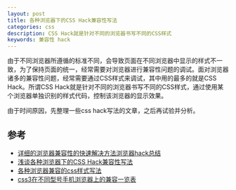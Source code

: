 ```yaml
---
layout: post
title: 各种浏览器下的CSS Hack兼容性写法
categories: css
description: CSS Hack就是针对不同的浏览器书写不同的CSS样式
keywords: 兼容性 hack
---
```



由于不同浏览器所遵循的标准不同，会导致页面在不同浏览器中显示的样式不一致，为了保持页面的统一，经常需要对浏览器进行兼容性问题的调试。面对浏览器诸多的兼容性问题，经常需要通过CSS样式来调试，其中用的最多的就是CSS Hack。所谓CSS Hack就是针对不同的浏览器书写不同的CSS样式，通过使用某个浏览器单独识别的样式代码，控制该浏览器的显示效果。


由于时间原因，先整理一些css hack写法的文章，之后再试验并分析。

   

## 参考

* [详细的浏览器兼容性的快速解决方法浏览器hack总结](http://www.jb51.net/css/469020.html)
* [浅谈各种浏览器下的CSS Hack兼容性写法](http://www.jb51.net/do/plus/view.php?aid=439843/)
* [各种浏览器兼容的css样式写法](http://3y.uu456.com/bp_96ugl0lqhi2cg5h8iu65_1.html)
* [css3在不同型号手机浏览器上的兼容一览表](http://www.cnblogs.com/wang1593840378/p/6143261.html)

